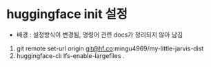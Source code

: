 # huggingface init 설정

- 배경 : 설정방식이 변경됨, 명령어 관련 docs가 정리되지 않아 남김

1. git remote set-url origin git@hf.co:mingu4969/my-little-jarvis-dist
2. huggingface-cli lfs-enable-largefiles .
